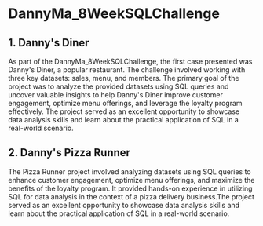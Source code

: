 # DannyMa_8WeekSQLChallenge

## 1. Danny's Diner
As part of the DannyMa_8WeekSQLChallenge, the first case presented was Danny's Diner, a popular restaurant. The challenge involved working with three key datasets: sales, menu, and members.
The primary goal of the project was to analyze the provided datasets using SQL queries and uncover valuable insights to help Danny's Diner improve customer engagement, optimize menu offerings, and leverage the loyalty program effectively.
The project served as an excellent opportunity to showcase data analysis skills and learn about the practical application of SQL in a real-world scenario.

## 2. Danny's Pizza Runner

The Pizza Runner project involved analyzing datasets using SQL queries to enhance customer engagement, optimize menu offerings, and maximize the benefits of the loyalty program. It provided hands-on experience in utilizing SQL for data analysis in the context of a pizza delivery business.The project served as an excellent opportunity to showcase data analysis skills and learn about the practical application of SQL in a real-world scenario.
